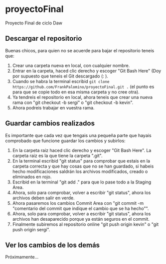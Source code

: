 # proyectoFinal
Proyecto Final de ciclo Daw
## Descargar el repositorio
Buenas chicos, para quien no se acuerde para bajar el repositorio teneis que:
1. Crear una carpeta nueva en local, con cualquier nombre.
2. Entrar en la carpeta, haced clic derecho y escoger "Git Bash Here" (Doy por supuesto que teneis el Git descargado (: ).
3. Cuando se habra la terminal escribid ``git clone https://github.com/FrankPalomino/proyectoFinal.git .`` (el punto es para que se copie todo en esa misma carpeta y no cree otra).
4. Ya tendreis el repositorio en local, ahora teneis que crear una nueva rama con "git checkout -b sergi" o "git checkout -b kevin".
5. Ahora podreis trabajar en vuestra rama.

## Guardar cambios realizados
Es importante que cada vez que tengais una pequeña parte que hayais comprobado que funcione guardar los cambios y subirlos:
1. En la carpeta raiz haced clic derecho y escoger "Git Bash Here". La carpeta raiz es la que tiene la carpeta ".git".
2. En la terminal escribid "git status" para comprobar que estais en la carpeta correcta y que hay cosas que no se han guardado, si habeis hecho modificaciones saldrán los archivos modificados, creado o eliminados en rojo.
3. Escribid en la terminal "git add ." para que lo pase todo a la Staging Area.
4. Ahora, solo para comprobar, volver a escribir "git status", ahora los archivos deben salir en verde.
5. Ahora pasaremos los cambios Commit Area con "git commit -m "comentario del commit que indique el cambio que se ha hecho"".
6. Ahora, solo para comprobar, volver a escribir "git status", ahora los archivos han desaparecido porque ya están seguros en el commit.
7. Finalmente subiremos al repositorio online "git push origin kevin" o "git push origin sergi".

## Ver los cambios de los demás
Próximamente...
